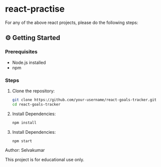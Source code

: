 # react-practise

For any of the above react projects, please do the following steps:

## ⚙️ Getting Started

### Prerequisites

- Node.js installed
- npm

### Steps 

1. Clone the repository:
   ```bash
   git clone https://github.com/your-username/react-goals-tracker.git
   cd react-goals-tracker

2. Install Dependencies:
   ```bash
   npm install

3. Install Dependencies:
   ```bash
   npm start

Author: Selvakumar

This project is for educational use only.
